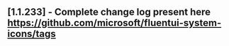 ## [1.1.233] - Complete change log present here https://github.com/microsoft/fluentui-system-icons/tags